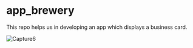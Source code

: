 # app_brewery

This repo helps us in developing an app which displays a business card. 

![Capture6](https://user-images.githubusercontent.com/48602298/83266511-8ab3b200-a1e0-11ea-8723-4816e6345a73.JPG)
